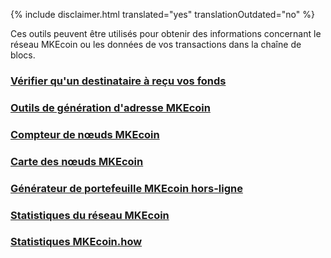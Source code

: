 {% include disclaimer.html translated="yes" translationOutdated="no" %}

Ces outils peuvent être utilisés pour obtenir des informations concernant le réseau MKEcoin ou les données de vos transactions dans la chaîne de blocs.

### [Vérifier qu'un destinataire à reçu vos fonds](http://xmrtests.llcoins.net/checktx.html)

### [Outils de génération d'adresse MKEcoin](https://xmr.llcoins.net/)

### [Compteur de nœuds MKEcoin](http://MKEcoinnodes.i2p.xyz/)

### [Carte des nœuds MKEcoin](https://MKEcoinhash.com/nodes-distribution.html)

### [Générateur de portefeuille MKEcoin hors-ligne](http://MKEcoinaddress.org/)

### [Statistiques du réseau MKEcoin](http://MKEcoinblocks.info/stats)

### [Statistiques MKEcoin.how](https://www.MKEcoin.how/)
